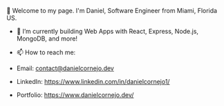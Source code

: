 👋 Welcome to my page. 
I'm Daniel, Software Engineer from Miami, Florida US.

- 🌱 I’m currently building Web Apps with React, Express, Node.js, MongoDB, and more!

- 📫 How to reach me:
-  Email: contact@danielcornejo.dev
-  LinkedIn: https://www.linkedin.com/in/danielcornejo1/
-  Portfolio: https://www.danielcornejo.dev/
